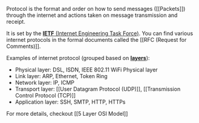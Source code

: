 Protocol is the format and order on how to send messages ([[Packets]]) through the internet and actions taken on message transmission and receipt.

It is set by the [**IETF** (Internet Engineering Task Force)](https://www.ietf.org). You can find various internet protocols in the formal documents called the [[RFC (Request for Comments)]].

Examples of internet protocol (grouped based on [**layers**](https://natalieagus.github.io/50005/ns/01-network-basics#network-layering)):
- Physical layer: DSL, ISDN, IEEE 802.11 WiFi Physical layer
- Link layer: ARP, Ethernet, Token Ring
- Network layer: IP, ICMP
- Transport layer: [[User Datagram Protocol (UDP)]], [[Transmission Control Protocol (TCP)]]
- Application layer: SSH, SMTP, HTTP, HTTPs

For more details, checkout [[5 Layer OSI Model]]